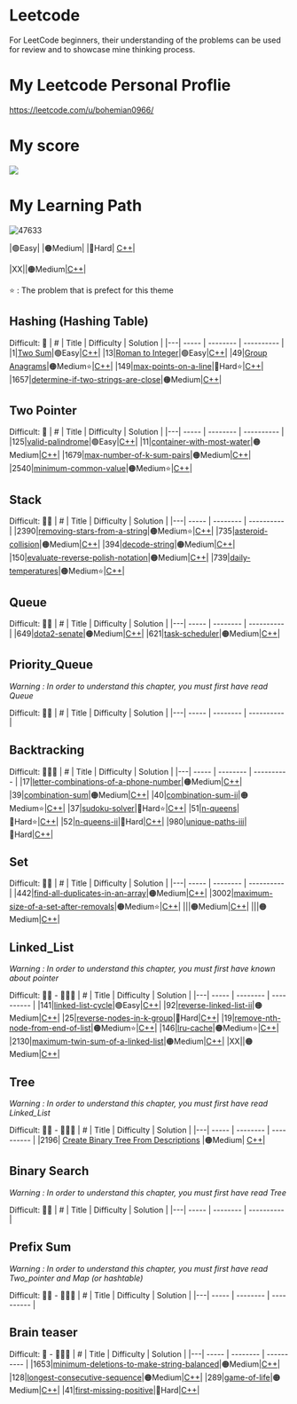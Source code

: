 
# Leetcode
For LeetCode beginners, their understanding of the problems can be used for review and to showcase mine thinking process.
# My Leetcode Personal Proflie
https://leetcode.com/u/bohemian0966/
# My score
![](https://leetcard.jacoblin.cool/bohemian0966?theme=dark&font=Kanit)

# My Learning Path

![47633](https://github.com/bsbacon0966/Leetcode-/assets/114125629/b3156792-eff1-4425-a48e-71d2e5a40c6e)

|🟢Easy|    |🟠Medium|     |🔴Hard|    [C++]()|

|XX|[]()|🟠Medium|[C++]()|

⭐ : The problem that is prefect for this theme

## Hashing (Hashing Table) 

Difficult: 🧠
| # | Title | Difficulty | Solution |
|---| ----- | -------- | ---------- |
|1|[Two Sum](https://leetcode.com/problems/two-sum/)|🟢Easy|[C++](https://github.com/bsbacon0966/Leetcode-/blob/main/solution_CPP/two-sum.cpp)|
|13|[Roman to Integer](https://leetcode.com/problems/roman-to-integer/)|🟢Easy|[C++](https://github.com/bsbacon0966/Leetcode-/blob/main/solution_CPP/roman-to-integer.cpp)|
|49|[Group Anagrams](https://leetcode.com/problems/group-anagrams/)|🟠Medium⭐|[C++](https://github.com/bsbacon0966/Leetcode-/blob/main/solution_CPP/group-anagrams.cpp)|
|149|[max-points-on-a-line](https://leetcode.com/problems/max-points-on-a-line/description/)|🔴Hard⭐|[C++](https://github.com/bsbacon0966/Leetcode-/blob/main/solution_CPP/max-points-on-a-line.cpp)|
|1657|[determine-if-two-strings-are-close](https://leetcode.com/problems/determine-if-two-strings-are-close/?envType=study-plan-v2&envId=leetcode-75)|🟠Medium|[C++](https://github.com/bsbacon0966/Leetcode-/blob/main/solution_CPP/determine-if-two-strings-are-close.cpp)|

## Two Pointer 

Difficult: 🧠
| # | Title | Difficulty | Solution |
|---| ----- | -------- | ---------- |
|125|[valid-palindrome](https://leetcode.com/problems/valid-palindrome/description/)|🟢Easy|[C++](https://github.com/bsbacon0966/Leetcode-/blob/main/solution_CPP/valid-palindrome.cpp)|
|11|[container-with-most-water](https://leetcode.com/problems/container-with-most-water/description)|🟠Medium|[C++](https://github.com/bsbacon0966/Leetcode-/blob/main/solution_CPP/container-with-most-water.cpp)|
|1679|[max-number-of-k-sum-pairs](https://leetcode.com/problems/max-number-of-k-sum-pairs/)|🟠Medium|[C++](https://github.com/bsbacon0966/Leetcode-/blob/main/solution_CPP/max-number-of-k-sum-pairs.cpp)|
|2540|[minimum-common-value](https://leetcode.com/problems/minimum-common-value/)|🟠Medium⭐|[C++](https://github.com/bsbacon0966/Leetcode-/blob/main/solution_CPP/minimum-common-value.cpp)|

## Stack 

Difficult: 🧠🧠
| # | Title | Difficulty | Solution |
|---| ----- | -------- | ---------- |
|2390|[removing-stars-from-a-string](https://leetcode.com/problems/removing-stars-from-a-string/description/?envType=study-plan-v2&envId=leetcode-75)|🟠Medium⭐|[C++](https://github.com/bsbacon0966/Leetcode-/blob/main/solution_CPP/removing-stars-from-a-string.cpp)|
|735|[asteroid-collision](https://leetcode.com/problems/asteroid-collision/?envType=study-plan-v2&envId=leetcode-75)|🟠Medium|[C++](https://github.com/bsbacon0966/Leetcode-/blob/main/solution_CPP/asteroid-collision.cpp)|
|394|[decode-string](https://leetcode.com/problems/decode-string/description/)|🟠Medium|[C++](https://github.com/bsbacon0966/Leetcode-/blob/main/solution_CPP/decode-string.cpp)|
|150|[evaluate-reverse-polish-notation](https://leetcode.com/problems/evaluate-reverse-polish-notation/)|🟠Medium|[C++](https://github.com/bsbacon0966/Leetcode-/blob/main/solution_CPP/evaluate-reverse-polish-notation.cpp)|
|739|[daily-temperatures](https://leetcode.com/problems/daily-temperatures/)|🟠Medium⭐|[C++](https://github.com/bsbacon0966/Leetcode-/blob/main/solution_CPP/daily-temperatures.cpp)|

## Queue

Difficult: 🧠🧠
| # | Title | Difficulty | Solution |
|---| ----- | -------- | ---------- |
|649|[dota2-senate](https://leetcode.com/problems/dota2-senate/description/)|🟠Medium|[C++](https://github.com/bsbacon0966/Leetcode-/blob/main/solution_CPP/dota2-senate.cpp)|
|621|[task-scheduler](https://leetcode.com/problems/task-scheduler/)|🟠Medium|[C++](https://github.com/bsbacon0966/A-Beginner-s-Guide-to-Leetcoding/blob/main/solution_CPP/task-scheduler.cpp)|
## Priority_Queue
*Warning : In order to understand this chapter, you must first have read Queue*

Difficult: 🧠🧠
| # | Title | Difficulty | Solution |
|---| ----- | -------- | ---------- |

## Backtracking

Difficult: 🧠🧠🧠
| # | Title | Difficulty | Solution |
|---| ----- | -------- | ---------- |
|17|[letter-combinations-of-a-phone-number](https://leetcode.com/problems/letter-combinations-of-a-phone-number/description/?envType=list&envId=rvu74kse)|🟠Medium|[C++](https://github.com/bsbacon0966/Leetcode-/blob/main/solution_CPP/letter-combinations-of-a-phone-number.cpp)|
|39|[combination-sum](https://leetcode.com/problems/combination-sum/description/)|🟠Medium|[C++](https://github.com/bsbacon0966/Leetcode-/blob/main/solution_CPP/combination-sum.cpp)|
|40|[combination-sum-ii](https://leetcode.com/problems/combination-sum-ii/)|🟠Medium⭐|[C++](https://github.com/bsbacon0966/Leetcode-/blob/main/solution_CPP/Combination_sum_II.cpp)|
|37|[sudoku-solver](https://leetcode.com/problems/sudoku-solver/description/)|🔴Hard⭐|[C++](https://github.com/bsbacon0966/Leetcode-/blob/main/solution_CPP/sudoku-solver.cpp)|
|51|[n-queens](https://leetcode.com/problems/n-queens/description/)|🔴Hard⭐|[C++](https://github.com/bsbacon0966/Leetcode-/blob/main/solution_CPP/n-queens.cpp)|
|52|[n-queens-ii](https://leetcode.com/problems/n-queens-ii/description/)|🔴Hard|[C++](https://github.com/bsbacon0966/Leetcode-/blob/main/solution_CPP/n-queens-ii.cpp)|
|980|[unique-paths-iii](https://leetcode.com/problems/unique-paths-iii/description/)|🔴Hard|[C++](https://github.com/bsbacon0966/Leetcode-/blob/main/solution_CPP/unique-paths-iii.cpp)|

## Set

Difficult: 🧠🧠
| # | Title | Difficulty | Solution |
|---| ----- | -------- | ---------- |
|442|[find-all-duplicates-in-an-array](https://leetcode.com/problems/find-all-duplicates-in-an-array/)|🟠Medium|[C++](https://github.com/bsbacon0966/Leetcode-/blob/main/solution_CPP/find-all-duplicates-in-an-array.cpp)|
|3002|[maximum-size-of-a-set-after-removals](https://leetcode.com/problems/maximum-size-of-a-set-after-removals/)|🟠Medium⭐|[C++](https://github.com/bsbacon0966/Leetcode-/blob/main/solution_CPP/maximum-size-of-a-set-after-removals.cpp)|
||[]()|🟠Medium|[C++]()|
||[]()|🟠Medium|[C++]()|
## Linked_List
*Warning : In order to understand this chapter, you must first have known about pointer*

Difficult: 🧠🧠 - 🧠🧠🧠
| # | Title | Difficulty | Solution |
|---| ----- | -------- | ---------- |
|141|[linked-list-cycle](https://leetcode.com/problems/linked-list-cycle/)|🟢Easy|[C++](https://github.com/bsbacon0966/Leetcode-/blob/main/solution_CPP/linked-list-cycle.cpp)|
|92|[reverse-linked-list-ii](https://leetcode.com/problems/reverse-linked-list-ii/description)|🟠Medium|[C++](https://github.com/bsbacon0966/Leetcode-/blob/main/solution_CPP/reverse-linked-list-ii.cpp)|
|25|[reverse-nodes-in-k-group](https://leetcode.com/problems/reverse-nodes-in-k-group/description/)|🔴Hard|[C++](https://github.com/bsbacon0966/Leetcode-/blob/main/solution_CPP/reverse-nodes-in-k-group.cpp)|
|19|[remove-nth-node-from-end-of-list](https://leetcode.com/problems/remove-nth-node-from-end-of-list/description)|🟠Medium⭐|[C++](https://github.com/bsbacon0966/Leetcode-/blob/main/solution_CPP/remove-nth-node-from-end-of-list.cpp)|
|146|[lru-cache](https://leetcode.com/problems/lru-cache/description/)|🟠Medium⭐|[C++](https://github.com/bsbacon0966/Leetcode-/blob/main/solution_CPP/LRU.cpp)|
|2130|[maximum-twin-sum-of-a-linked-list](https://leetcode.com/problems/maximum-twin-sum-of-a-linked-list/description/)|🟠Medium|[C++](https://github.com/bsbacon0966/Leetcode-/blob/main/solution_CPP/maximum-twin-sum-of-a-linked-list.cpp)|
|XX|[]()|🟠Medium|[C++]()|
## Tree
*Warning : In order to understand this chapter, you must first have read Linked_List*

Difficult: 🧠🧠 - 🧠🧠🧠
| # | Title | Difficulty | Solution |
|---| ----- | -------- | ---------- |
|2196| [Create Binary Tree From Descriptions](https://leetcode.com/problems/create-binary-tree-from-descriptions/description/) |🟠Medium| [C++](https://github.com/bsbacon0966/A-Beginner-s-Guide-to-Leetcoding/blob/main/solution_CPP/Create%20Binary%20Tree%20From%20Descriptions.cpp)|

## Binary Search
*Warning : In order to understand this chapter, you must first have read Tree*

Difficult: 🧠🧠
| # | Title | Difficulty | Solution |
|---| ----- | -------- | ---------- |


## Prefix Sum
*Warning : In order to understand this chapter, you must first have read Two_pointer and Map (or hashtable)*

Difficult: 🧠🧠 - 🧠🧠🧠
| # | Title | Difficulty | Solution |
|---| ----- | -------- | ---------- |

## Brain teaser 
Difficult: 🧠 - 🧠🧠🧠
| # | Title | Difficulty | Solution |
|---| ----- | -------- | ---------- |
|1653|[minimum-deletions-to-make-string-balanced](https://leetcode.com/problems/minimum-deletions-to-make-string-balanced/description/)|🟠Medium|[C++](https://github.com/bsbacon0966/Leetcode-/blob/main/solution_CPP/minimum-deletions-to-make-string-balanced.cpp)|
|128|[longest-consecutive-sequence](https://leetcode.com/problems/longest-consecutive-sequence/)|🟠Medium|[C++](https://github.com/bsbacon0966/Leetcode-/blob/main/solution_CPP/longest-consecutive-sequence.cpp)|
|289|[game-of-life](https://leetcode.com/problems/game-of-life/description/)|🟠Medium|[C++](https://github.com/bsbacon0966/A-Beginner-s-Guide-to-Leetcoding/blob/main/solution_CPP/game-of-life.cpp)|
|41|[first-missing-positive](https://leetcode.com/problems/first-missing-positive/)|🔴Hard|[C++](https://github.com/bsbacon0966/A-Beginner-s-Guide-to-Leetcoding/blob/main/solution_CPP/first-missing-positive.cpp)|
